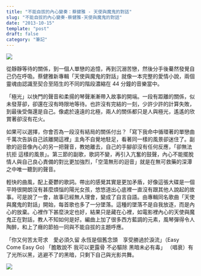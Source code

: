 ```yaml
---
title: "不能自拔的內心變奏：蔡健雅 - 天使與魔鬼的對話"
slug: "不能自拔的內心變奏-蔡健雅-天使與魔鬼的對話"
date: "2013-10-15"
template: "post"
draft: false
category: "筆記"
---
```


![](media/homersimpsonangeldemonio-e1343276902884.jpg)

從靜靜等待的關係，到一個人單戀的追憶，再到沉溺苦戀，然後分手後驀然發覺自己仍在呼吸。蔡健雅新專輯「天使與魔鬼的對話」就像一本完整的愛情小說，兩個靈魂由認識至契合至陌生的不同的階段濃縮在 44 分鐘的音樂當中。

「極光」以快門的聲音和柔揚的琴聲漸漸帶入故事的開端。一段有距離的關係，似未發芽卻，卻還在沒有時限地等待。也許沒有完結的一刻，少許少許的計算失敗，到最後受傷還是自己。像處於遠遠的北極，兩人的關係都只是人與極光，遙遙的欣賞著卻沒有花火。

如果可以選擇，你會否為一段沒有結局的關係付出？「寫下我命中循環著的單戀曲 千萬次告訴自己該離開這裡」主角不自覺地駐足，看著同一樣的風景卻迷住了。副歌的迴音像內心的另一把聲音，教她離去，自己的手腳卻沒有任何反應，「卻無法抗拒 這樣的風景」。第三節的副歌，歌詞不變，再引入亢奮的鼓聲，內心不能擺脫情人與自己良心責備的對比更加強烈，「空蕩無形的迴音」就是在無可救藥的深潭之中唯一聽到的聲音。

輕快的曲風，配上憂鬱的歌詞。帶出的感覺其實是更加矛盾，好像這張大碟是一個平時很開朗沒有甚麼煩惱的陽光女孩，悠悠道出心底裡一直沒有跟其他人說起的故事。可是說了一會，故事已經無人理會，變成了自言自語。由專輯同名歌曲「天使與魔鬼的對話」開始，每首歌也多了一分墜落。這種的墜落不是自我放逐，而是內心的放棄。心裡作下甚麼決定也好，結果只是藏在心裡，如電影裡內心的天使與魔鬼正在對話，教人不知如何是好。編曲上加了很多西方藍調的元素，風琴彈得令人陶醉，和上了癮的節拍一同與不能自拔的主題呼應。

「你又何苦太苛求　愛必須久留 永恆是個舊念頭　享受勝過於淚流」（Easy Come Easy Go) 「膽敢說不 我可以更露骨 不必驅除 黑暗未必有毒」 （唱衰）有了光所以黑，逃避不了的黑暗，只剩下自己與光影共舞。

![](media/r_2013091814200048564300.jpg)
